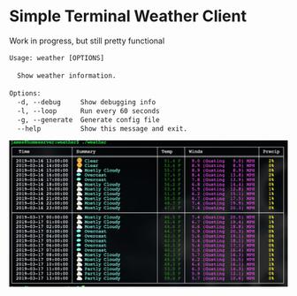 Simple Terminal Weather Client
==============================

Work in progress, but still pretty functional


```
Usage: weather [OPTIONS]

  Show weather information.

Options:
  -d, --debug     Show debugging info
  -l, --loop      Run every 60 seconds
  -g, --generate  Generate config file
  --help          Show this message and exit.
```


![demo](images/demo-emoji.png)
